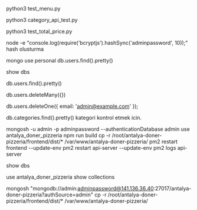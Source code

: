 

python3 test_menu.py

python3 category_api_test.py

python3 test_total_price.py


node -e "console.log(require('bcryptjs').hashSync('adminpassword', 10));"
hash olusturma


mongo
use personal
db.users.find().pretty()

show dbs





db.users.find().pretty()


db.users.deleteMany({})

db.users.deleteOne({ email: 'admin@example.com' });

db.categories.find().pretty()   kategori kontrol etmek icin. 



mongosh -u admin -p adminpassword --authenticationDatabase admin
use antalya_doner_pizzeria
npm run build
cp -r /root/antalya-doner-pizzeria/frontend/dist/* /var/www/antalya-doner-pizzeria/
pm2 restart frontend --update-env
pm2 restart api-server --update-env
pm2 logs api-server


show dbs

use antalya_doner_pizzeria
show collections

mongosh "mongodb://admin:adminpassword@141.136.36.40:27017/antalya-doner-pizzeria?authSource=admin"
cp -r /root/antalya-doner-pizzeria/frontend/dist/* /var/www/antalya-doner-pizzeria/